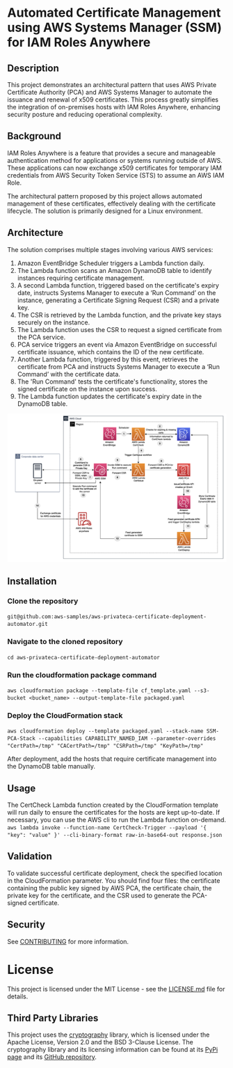 # Automated Certificate Management using AWS Systems Manager (SSM) for IAM Roles Anywhere

## Description
This project demonstrates an architectural pattern that uses AWS Private Certificate Authority (PCA) and AWS Systems Manager to automate the issuance and renewal of x509 certificates. This process greatly simplifies the integration of on-premises hosts with IAM Roles Anywhere, enhancing security posture and reducing operational complexity.


## Background
IAM Roles Anywhere is a feature that provides a secure and manageable authentication method for applications or systems running outside of AWS. These applications can now exchange x509 certificates for temporary IAM credentials from AWS Security Token Service (STS) to assume an AWS IAM Role.

The architectural pattern proposed by this project allows automated management of these certificates, effectively dealing with the certificate lifecycle. The solution is primarily designed for a Linux environment.

## Architecture
The solution comprises multiple stages involving various AWS services:

1. Amazon EventBridge Scheduler triggers a Lambda function daily.
2. The Lambda function scans an Amazon DynamoDB table to identify instances requiring certificate management.
3. A second Lambda function, triggered based on the certificate's expiry date, instructs Systems Manager to execute a ‘Run Command’ on the instance, generating a Certificate Signing Request (CSR) and a private key.
4. The CSR is retrieved by the Lambda function, and the private key stays securely on the instance.
5. The Lambda function uses the CSR to request a signed certificate from the PCA service.
6. PCA service triggers an event via Amazon EventBridge on successful certificate issuance, which contains the ID of the new certificate.
7. Another Lambda function, triggered by this event, retrieves the certificate from PCA and instructs Systems Manager to execute a ‘Run Command’ with the certificate data.
8. The 'Run Command' tests the certificate's functionality, stores the signed certificate on the instance upon success.
9. The Lambda function updates the certificate's expiry date in the DynamoDB table.

![Diagram](./diagram.png)

## Installation
### Clone the repository
`git@github.com:aws-samples/aws-privateca-certificate-deployment-automator.git`

### Navigate to the cloned repository
`cd aws-privateca-certificate-deployment-automator`

### Run the cloudformation package command
`aws cloudformation package --template-file cf_template.yaml --s3-bucket <bucket_name> --output-template-file packaged.yaml`

### Deploy the CloudFormation stack
`aws cloudformation deploy --template packaged.yaml --stack-name SSM-PCA-Stack --capabilities CAPABILITY_NAMED_IAM --parameter-overrides "CertPath=/tmp" "CACertPath=/tmp" "CSRPath=/tmp" "KeyPath=/tmp"`

After deployment, add the hosts that require certificate management into the DynamoDB table manually.

## Usage
The CertCheck Lambda function created by the CloudFormation template will run daily to ensure the certificates for the hosts are kept up-to-date. If necessary, you can use the AWS cli to run the Lambda function on-demand.
`aws lambda invoke --function-name CertCheck-Trigger --payload '{ "key": "value" }' --cli-binary-format raw-in-base64-out response.json`

## Validation
To validate successful certificate deployment, check the specified location in the CloudFormation parameter. You should find four files: the certificate containing the public key signed by AWS PCA, the certificate chain, the private key for the certificate, and the CSR used to generate the PCA-signed certificate.

## Security

See [CONTRIBUTING](CONTRIBUTING.md#security-issue-notifications) for more information.

# License

This project is licensed under the MIT License - see the [LICENSE.md](LICENSE.md) file for details.

## Third Party Libraries

This project uses the [cryptography](https://cryptography.io/en/latest/) library, which is licensed under the Apache License, Version 2.0 and the BSD 3-Clause License. The cryptography library and its licensing information can be found at its [PyPi page](https://pypi.org/project/cryptography/) and its [GitHub repository](https://github.com/pyca/cryptography).




